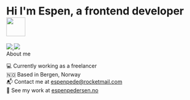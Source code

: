 # Hi I'm Espen, a frontend developer <img src="https://media.giphy.com/media/WFZvB7VIXBgiz3oDXE/giphy.gif" width="50">

<div>
  <a href="https://www.linkedin.com/in/espen-holm-pedersen-0a36a315a/">
    <img src="https://img.shields.io/badge/LinkedIn-blue?logo=linkedin&logoColor=white">
  </a>
  <a href="mailto:espenpede@rocketmail.com">
    <img src="https://img.shields.io/badge/Contact Me-red">
  </a>
</div

## About me

💻 Currently working as a freelancer </br>
🇳🇴 Based in Bergen, Norway </br>
📬 Contact me at <a href="mailto:espenpede@rocketmail.com">espenpede@rocketmail.com</a></br>
🎯 See my work at <a href="https://www.espenpedersen.no">espenpedersen.no</a></br>
